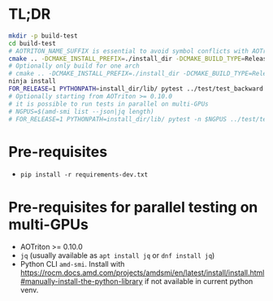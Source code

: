 # TL;DR

``` bash
mkdir -p build-test
cd build-test
# AOTRITON_NAME_SUFFIX is essential to avoid symbol conflicts with AOTriton bundled in PyTorch
cmake .. -DCMAKE_INSTALL_PREFIX=./install_dir -DCMAKE_BUILD_TYPE=Release -DAOTRITON_GPU_BUILD_TIMEOUT=0 -G Ninja -DAOTRITON_NAME_SUFFIX=123
# Optionally only build for one arch
# cmake .. -DCMAKE_INSTALL_PREFIX=./install_dir -DCMAKE_BUILD_TYPE=Release -DAOTRITON_GPU_BUILD_TIMEOUT=0 -G Ninja -DAOTRITON_NAME_SUFFIX=123 -DTARGET_GPUS=MI300X
ninja install
FOR_RELEASE=1 PYTHONPATH=install_dir/lib/ pytest ../test/test_backward.py -v
# Optionally starting from AOTriton >= 0.10.0
# it is possible to run tests in parallel on multi-GPUs
# NGPUS=$(amd-smi list --json|jq length)
# FOR_RELEASE=1 PYTHONPATH=install_dir/lib/ pytest -n $NGPUS ../test/test_backward.py -v
```

# Pre-requisites

* `pip install -r requirements-dev.txt`

# Pre-requisites for parallel testing on multi-GPUs

* AOTriton >= 0.10.0
* `jq` (usually available as `apt install jq` or `dnf install jq`)
* Python CLI `amd-smi`. Install with https://rocm.docs.amd.com/projects/amdsmi/en/latest/install/install.html#manually-install-the-python-library if not available in current python venv.
